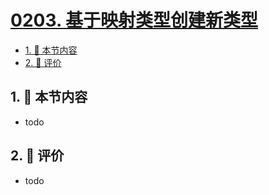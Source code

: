 # [0203. 基于映射类型创建新类型](https://github.com/tnotesjs/TNotes.typescript/tree/main/notes/0203.%20%E5%9F%BA%E4%BA%8E%E6%98%A0%E5%B0%84%E7%B1%BB%E5%9E%8B%E5%88%9B%E5%BB%BA%E6%96%B0%E7%B1%BB%E5%9E%8B)

<!-- region:toc -->

- [1. 🎯 本节内容](#1--本节内容)
- [2. 🫧 评价](#2--评价)

<!-- endregion:toc -->

## 1. 🎯 本节内容

- todo

## 2. 🫧 评价

- todo
